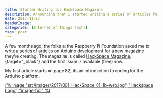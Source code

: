 ```yaml
---
title: Started Writing for HackSpace Magazine
description: Announcing that I started writing a series of articles for HackSpace magazine.
date: 2017-11-27
headerImage: 
categories: [Internet of Things (IoT)]
tags: post
---
```


A few months ago, the folks at the Raspberry Pi Foundation asked me to write a series of articles on Arduino development for a new magazine they're creating. The magazine is called [HackSpace Magazine,](https://hsmag.cc){target="_blank"} and the first issue is available (free) now.

My first article starts on page 82; its an introduction to coding for the Arduino platform.

[{% image "src/images/2017/001_HackSpace_01-1b-web.jpg", "Hackspace Logo", "image-full" %}](https://hsmag.cc)
